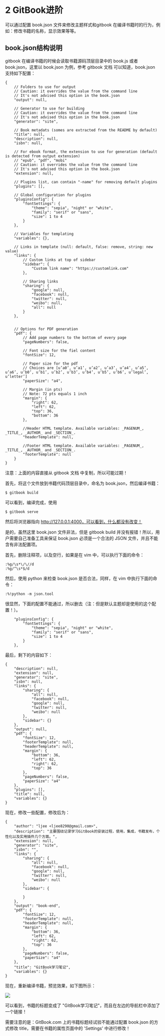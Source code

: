 # 2 GitBook进阶

可以通过配置 book.json 文件来修改主题样式和gitbook 在编译书籍时的行为，例如：修改书籍的名称，显示效果等等。


## book.json结构说明


gitbook 在编译书籍的时候会读取书籍源码顶层目录中的 book.js 或者 book.json，这里以 book.json 为例，参考 gitbook 文档 可以知道，book.json 支持如下配置：

```aidl
{
    // Folders to use for output
    // Caution: it overrides the value from the command line
    // It's not advised this option in the book.json
    "output": null,

    // Generator to use for building
    // Caution: it overrides the value from the command line
    // It's not advised this option in the book.json
    "generator": "site",

    // Book metadats (somes are extracted from the README by default)
    "title": null,
    "description": null,
    "isbn": null,

    // For ebook format, the extension to use for generation (default is detected from output extension)
    // "epub", "pdf", "mobi"
    // Caution: it overrides the value from the command line
    // It's not advised this option in the book.json
    "extension": null,

    // Plugins list, can contain "-name" for removing default plugins
    "plugins": [],

    // Global configuration for plugins
    "pluginsConfig": {
        "fontSettings": {
            "theme": "sepia", "night" or "white",
            "family": "serif" or "sans",
            "size": 1 to 4
        }
    },

    // Variables for templating
    "variables": {},

    // Links in template (null: default, false: remove, string: new value)
    "links": {
        // Custom links at top of sidebar
        "sidebar": {
            "Custom link name": "https://customlink.com"
        },

        // Sharing links
        "sharing": {
            "google": null,
            "facebook": null,
            "twitter": null,
            "weibo": null,
            "all": null
        }
    },


    // Options for PDF generation
    "pdf": {
        // Add page numbers to the bottom of every page
        "pageNumbers": false,

        // Font size for the fiel content
        "fontSize": 12,

        // Paper size for the pdf
        // Choices are [u’a0’, u’a1’, u’a2’, u’a3’, u’a4’, u’a5’, u’a6’, u’b0’, u’b1’, u’b2’, u’b3’, u’b4’, u’b5’, u’b6’, u’legal’, u’letter’]
        "paperSize": "a4",

        // Margin (in pts)
        // Note: 72 pts equals 1 inch
        "margin": {
            "right": 62,
            "left": 62,
            "top": 36,
            "bottom": 36
        },

        //Header HTML template. Available variables: _PAGENUM_, _TITLE_, _AUTHOR_ and _SECTION_.
        "headerTemplate": null,

        //Footer HTML template. Available variables: _PAGENUM_, _TITLE_, _AUTHOR_ and _SECTION_.
        "footerTemplate": null
    }
}
```
注意：上面的内容直接从 gitbook 文档 中复制，所以可能过期！

首先，将这个文件放到书籍代码顶层目录中，命名为 book.json，然后编译书籍：


```aidl
$ gitbook build
```

可以看到，编译完成，使用

```aidl
$ gitbook serve
```

然后将浏览器指向 http://127.0.0.1:4000，可以看到，什么都没有改变！

是的，虽然这里 book.json 文件非法，但是 gitbook build 并没有报错！所以，用户需要自己准备工具来保证 book.json 必须是一个合法的 JSON 文件，并且不能含有非法配置项。

首先，删除注释项，以及空行，如果是在 vim 中，可以执行下面的命令：

```aidl
:%g/\s*\/\//d
:%g/^\s*$/d
```

然后，使用 python 来检查 book.json 是否合法，同样，在 vim 中执行下面的命令：

```aidl
:%!python -m json.tool
```


很显然，下面的配置不能通过，所以删去（注：但是默认主题却是使用的这个配置！）。

```aidl
    "pluginsConfig": {
        "fontSettings": {
            "theme": "sepia", "night" or "white",
            "family": "serif" or "sans",
            "size": 1 to 4
        }
    },
```

最后，剩下的内容如下：

```aidl
{
    "description": null,
    "extension": null,
    "generator": "site",
    "isbn": null,
    "links": {
        "sharing": {
            "all": null,
            "facebook": null,
            "google": null,
            "twitter": null,
            "weibo": null
        },
        "sidebar": {}
    },
    "output": null,
    "pdf": {
        "fontSize": 12,
        "footerTemplate": null,
        "headerTemplate": null,
        "margin": {
            "bottom": 36,
            "left": 62,
            "right": 62,
            "top": 36
        },
        "pageNumbers": false,
        "paperSize": "a4"
    },
    "plugins": [],
    "title": null,
    "variables": {}
}
```

现在，修改一些配置，修改后为：

```aidl
{
    "author": "ljee <ljee8290@gmail.com>",
    "description": "主要围绕记录学习GitBook的安装过程，使用，集成，书籍发布，个性化以及实用插件几个方面。",
    "extension": null,
    "generator": "site",
    "isbn": "",
    "links": {
        "sharing": {
            "all": null,
            "facebook": null,
            "google": null,
            "twitter": null,
            "weibo": null
        },
        "sidebar": {
            
        }
    },
	"output": "book-end",
    "pdf": {
        "fontSize": 12,
        "footerTemplate": null,
        "headerTemplate": null,
        "margin": {
            "bottom": 36,
            "left": 62,
            "right": 62,
            "top": 36
        },
        "pageNumbers": false,
        "paperSize": "a4"
    },
    "title": "GitBook学习笔记",
    "variables": {}
}

```

现在，重新编译书籍，预览效果，如下图所示：

![](./gitbook-sample.png)

可以看到，书籍的标题变成了 "GitBook学习笔记"，而且在左边的导航栏中添加了一个链接！

需要注意的是：GitBook.com 上的书籍标题经试验不能通过配置 book.json 的方式修改 title，需要在书籍的属性页面中的 'Settings' 中进行修改！
